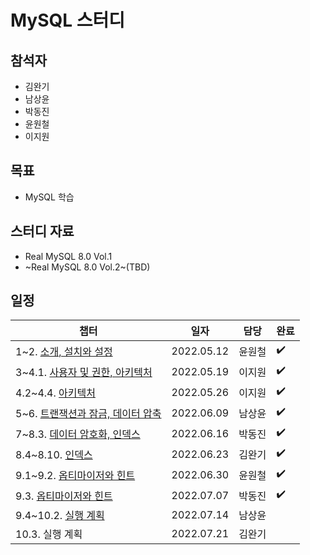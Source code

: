 # MySQL 스터디 

## 참석자

- 김완기
- 남상윤
- 박동진
- 윤원철
- 이지원

## 목표

- MySQL 학습

## 스터디 자료

- Real MySQL 8.0 Vol.1
- ~Real MySQL 8.0 Vol.2~(TBD)

## 일정

|챕터|일자|담당|완료|
|------|---|---|---|
|1~2. [소개, 설치와 설정](https://github.com/Hedonism-IT-Study/MySQL-Study/issues/1)|2022.05.12|윤원철|:heavy_check_mark:|
|3~4.1. [사용자 및 권한, 아키텍처](https://github.com/Hedonism-IT-Study/MySQL-Study/issues/2)|2022.05.19|이지원|:heavy_check_mark:|
|4.2~4.4. [아키텍처](https://github.com/Hedonism-IT-Study/MySQL-Study/issues/3)|2022.05.26|이지원|:heavy_check_mark:|
|5~6. [트랜잭션과 잠금, 데이터 압축](https://github.com/Hedonism-IT-Study/MySQL-Study/issues/4)|2022.06.09|남상윤|:heavy_check_mark:|
|7~8.3. [데이터 암호화, 인덱스](https://github.com/Hedonism-IT-Study/MySQL-Study/issues/5)|2022.06.16|박동진|:heavy_check_mark:|
|8.4~8.10. [인덱스](https://github.com/Hedonism-IT-Study/MySQL-Study/issues/6)|2022.06.23|김완기|:heavy_check_mark:|
|9.1~9.2. [옵티마이저와 힌트](https://github.com/Hedonism-IT-Study/MySQL-Study/issues/7)|2022.06.30|윤원철|:heavy_check_mark:|
|9.3. [옵티마이저와 힌트](https://github.com/Hedonism-IT-Study/MySQL-Study/issues/8)|2022.07.07|박동진|:heavy_check_mark:|
|9.4~10.2. [실행 계획](https://github.com/Hedonism-IT-Study/MySQL-Study/issues/9)|2022.07.14|남상윤||
|10.3. 실행 계획|2022.07.21|김완기||
